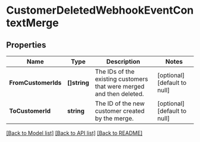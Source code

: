 # CustomerDeletedWebhookEventContextMerge

## Properties

 Name                | Type         | Description                                                          | Notes                        
---------------------|--------------|----------------------------------------------------------------------|------------------------------
 **FromCustomerIds** | **[]string** | The IDs of the existing customers that were merged and then deleted. | [optional] [default to null] 
 **ToCustomerId**    | **string**   | The ID of the new customer created by the merge.                     | [optional] [default to null] 

[[Back to Model list]](../README.md#documentation-for-models) [[Back to API list]](../README.md#documentation-for-api-endpoints) [[Back to README]](../README.md)

